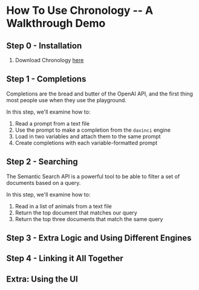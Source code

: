 # How To Use Chronology -- A Walkthrough Demo

## Step 0 - Installation

1. Download Chronology [here](https://pypi.org/project/chronological/)

## Step 1 - Completions

Completions are the bread and butter of the OpenAI API, and the first thing most people use when they use the playground.

In this step, we'll examine how to:

1. Read a prompt from a text file
2. Use the prompt to make a completion from the `davinci` engine
3. Load in two variables and attach them to the same prompt
4. Create completions with each variable-formatted prompt

## Step 2 - Searching

The Semantic Search API is a powerful tool to be able to filter a set of documents based on a query.

In this step, we'll examine how to:

1. Read in a list of animals from a text file
2. Return the top document that matches our query
3. Return the top three documents that match the same query

## Step 3 - Extra Logic and Using Different Engines

## Step 4 - Linking it All Together

## Extra: Using the UI